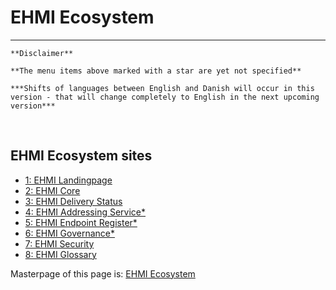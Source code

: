 # EHMI Ecosystem

***

    **Disclaimer** 
    
    **The menu items above marked with a star are yet not specified**
    
    ***Shifts of languages between English and Danish will occur in this version - that will change completely to English in the next upcoming version***
    
<br/> 

## EHMI Ecosystem sites

- <a href="https://medcomdk.github.io/ehmi/" target="blank">1: EHMI Landingpage</a>
- <a href="https://medcomdk.github.io/ehmi/assets/documents/ecore/" target="blank">2: EHMI Core</a>
- <a href="https://medcomdk.github.io/ehmi/assets/documents/eds/" target="blank">3: EHMI Delivery Status</a>
- <a href="https://medcomdk.github.io/ehmi/assets/documents/eas/" target="blank">4: EHMI Addressing Service*</a>
- <a href="https://medcomdk.github.io/ehmi/assets/documents/eer/" target="blank">5: EHMI Endpoint Register*</a>
- <a href="https://medcomdk.github.io/ehmi/assets/documents/egov/" target="blank">6: EHMI Governance*</a>
- <a href="https://medcomdk.github.io/ehmi/assets/documents/security/" target="blank">7: EHMI Security</a>
- <a href="https://medcomdk.github.io/ehmi/assets/documents/glossary/" target="blank">8: EHMI Glossary</a>


Masterpage of this page is: <a href="https://medcomdk.github.io/ehmi/assets/ehmi_ecosystem.html" target="blank">EHMI Ecosystem</a>